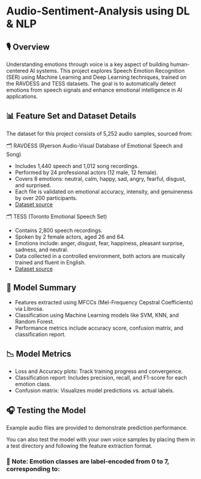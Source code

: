 # Audio-Sentiment-Analysis using DL & NLP

## 🎙️ Overview

Understanding emotions through voice is a key aspect of building human-centered AI systems. This project explores Speech Emotion Recognition (SER) using Machine Learning and Deep Learning techniques, trained on the RAVDESS and TESS datasets. The goal is to automatically detect emotions from speech signals and enhance emotional intelligence in AI applications.

## 📊 Feature Set and Dataset Details

The dataset for this project consists of 5,252 audio samples, sourced from:

🗂️ RAVDESS (Ryerson Audio-Visual Database of Emotional Speech and Song)
* Includes 1,440 speech and 1,012 song recordings.
* Performed by 24 professional actors (12 male, 12 female).
* Covers 8 emotions: neutral, calm, happy, sad, angry, fearful, disgust, and surprised.
* Each file is validated on emotional accuracy, intensity, and genuineness by over 200 participants.
* [Dataset source](https://www.kaggle.com/datasets/uwrfkaggler/ravdess-emotional-speech-audio)

🗂️ TESS (Toronto Emotional Speech Set)
* Contains 2,800 speech recordings.
* Spoken by 2 female actors, aged 26 and 64.
* Emotions include: anger, disgust, fear, happiness, pleasant surprise, sadness, and neutral.
* Data collected in a controlled environment, both actors are musically trained and fluent in English.
* [Dataset source](https://www.kaggle.com/datasets/ejlok1/toronto-emotional-speech-set-tess)

## 🧠 Model Summary
* Features extracted using MFCCs (Mel-Frequency Cepstral Coefficients) via Librosa.
* Classification using Machine Learning models like SVM, KNN, and Random Forest.
* Performance metrics include accuracy score, confusion matrix, and classification report.

## 📉 Model Metrics
* Loss and Accuracy plots: Track training progress and convergence.
* Classification report: Includes precision, recall, and F1-score for each emotion class.
* Confusion matrix: Visualizes model predictions vs. actual labels.

## 🎧 Testing the Model
Example audio files are provided to demonstrate prediction performance.

You can also test the model with your own voice samples by placing them in a test directory and following the feature extraction format.
### 📌 Note: Emotion classes are label-encoded from 0 to 7, corresponding to:
